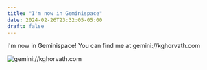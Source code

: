 ```yaml
---
title: "I'm now in Geminispace"
date: 2024-02-26T23:32:05-05:00
draft: false
---
```


I'm now in Geminispace! You can find me at gemini://kghorvath.com

![gemini://kghorvath.com](/images/gemini.png)
